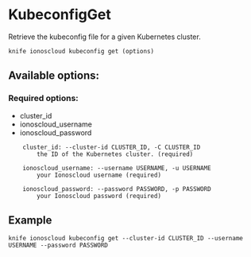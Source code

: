 # KubeconfigGet

Retrieve the kubeconfig file for a given Kubernetes cluster.

```text
knife ionoscloud kubeconfig get (options)
```

## Available options:

### Required options:

* cluster\_id
* ionoscloud\_username
* ionoscloud\_password

```text
    cluster_id: --cluster-id CLUSTER_ID, -C CLUSTER_ID
        the ID of the Kubernetes cluster. (required)

    ionoscloud_username: --username USERNAME, -u USERNAME
        your Ionoscloud username (required)

    ionoscloud_password: --password PASSWORD, -p PASSWORD
        your Ionoscloud password (required)
```

## Example

```text
knife ionoscloud kubeconfig get --cluster-id CLUSTER_ID --username USERNAME --password PASSWORD
```

